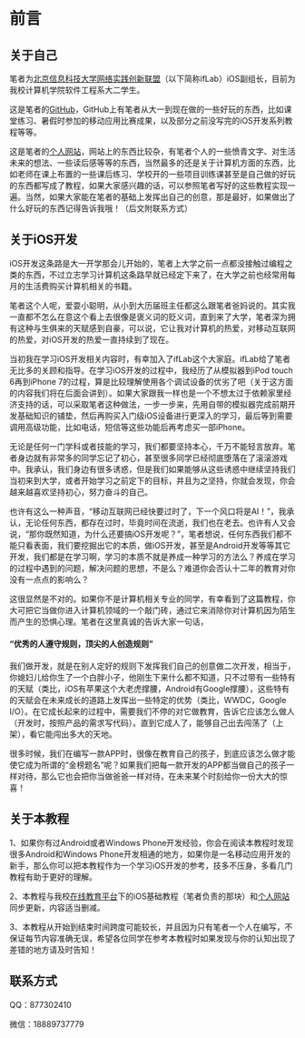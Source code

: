 # 前言

## 关于自己

笔者为[北京信息科技大学网络实践创新联盟](http://iflab.org)（以下简称ifLab）iOS副组长，目前为我校计算机学院软件工程系大二学生。

这是笔者的[GitHub](https://github.com/windstormeye)，GitHub上有笔者从大一到现在做的一些好玩的东西，比如课堂练习、暑假时参加的移动应用比赛成果，以及部分之前没写完的iOS开发系列教程等等。

这是笔者的[个人网站](http://www.pjhubs.com)，网站上的东西比较杂，有笔者个人的一些愤青文字、对生活未来的想法、一些读后感等等的东西，当然最多的还是关于计算机方面的东西，比如老师在课上布置的一些课后练习、学校开的一些项目训练课甚至是自己做的好玩的东西都写成了教程，如果大家感兴趣的话，可以参照笔者写好的这些教程实现一遍。当然，如果大家能在笔者的基础上发挥出自己的创意，那是最好，如果做出了什么好玩的东西记得告诉我哦！（后文附联系方式）

## 关于iOS开发

iOS开发这条路是大一开学那会儿开始的，笔者上大学之前一点都没接触过编程之类的东西，不过立志学习计算机这条路早就已经定下来了，在大学之前也经常用每月的生活费购买计算机相关的书籍。

笔者这个人呢，爱耍小聪明，从小到大历届班主任都这么跟笔者爸妈说的。其实我一直都不怎么在意这个看上去很像是褒义词的贬义词，直到来了大学，笔者深为拥有这种与生俱来的天赋感到自豪，可以说，它让我对计算机的热爱，对移动互联网的热爱，对iOS开发的热爱一直持续到了现在。

当初我在学习iOS开发相关内容时，有幸加入了ifLab这个大家庭。ifLab给了笔者无比多的关顾和指导。在学习iOS开发的过程中，我经历了从模拟器到iPod touch 6再到iPhone 7的过程，算是比较理解使用各个调试设备的优劣了吧（关于这方面的内容我们将在后面会讲到）。如果大家跟我一样也是一个不想太过于依赖家里经济支持的话，可以采取笔者这种做法，一步一步来，先用自带的模拟器完成前期开发基础知识的铺垫，然后再购买入门级iOS设备进行更深入的学习，最后等到需要调用高级功能，比如电话，短信等这些功能后再考虑买一部iPhone。

无论是任何一门学科或者技能的学习，我们都要坚持本心，千万不能轻言放弃。笔者身边就有非常多的同学忘记了初心，甚至很多同学已经彻底堕落在了滚滚游戏中。我承认，我们身边有很多诱惑，但是我们如果能够从这些诱惑中继续坚持我们当初来到大学，或者开始学习之前定下的目标，并且为之坚持，你就会发现，你会越来越喜欢坚持初心，努力奋斗的自己。

也许有这么一种声音，“移动互联网已经快要过时了，下一个风口将是AI！”，我承认，无论任何东西，都存在过时，毕竟时间在流逝，我们也在老去。也许有人又会说，“那你既然知道，为什么还要搞iOS开发呢？”，笔者想说，任何东西我们都不能只看表面，我们要挖掘出它的本质，做iOS开发，甚至是Android开发等等其它开发，我们都是在学习啊，学习的本质不就是养成一种学习的方法么？养成在学习的过程中遇到的问题，解决问题的思想，不是么？难道你会否认十二年的教育对你没有一点点的影响么？

这很显然是不对的。如果你不是计算机相关专业的同学，有幸看到了这篇教程，你大可把它当做你进入计算机领域的一个敲门砖，通过它来消除你对计算机因为陌生而产生的恐惧心理。笔者在这里真诚的告诉大家一句话，

#### “优秀的人遵守规则，顶尖的人创造规则”

我们做开发，就是在别人定好的规则下发挥我们自己的创意做二次开发，相当于，你媳妇儿给你生了一个白胖小子，他刚生下来什么都不知道，只不过带有一些特有的天赋（类比，iOS有苹果这个大老虎撑腰，Android有Google撑腰），这些特有的天赋会在未来成长的道路上发挥出一些特定的优势（类比，WWDC，Google I/O）。在它成长起来的过程中，需要我们不停的对它做教育，告诉它应该怎么做人（开发时，按照产品的需求写代码）。直到它成人了，能够自己出去闯荡了（上架），看它能闯出多大的天地。

很多时候，我们在编写一款APP时，很像在教育自己的孩子，到底应该怎么做才能使它成为所谓的“金榜题名”呢？如果我们把每一款开发的APP都当做自己的孩子一样对待，那么它也会把你当做爸爸一样对待，在未来某个时刻给你一份大大的惊喜！

## 关于本教程

1、如果你有过Android或者Windows Phone开发经验，你会在阅读本教程时发现很多Android和Windows Phone开发相通的地方，如果你是一名移动应用开发的新手，那么你可以把本教程作为一个学习iOS开发的参考，技多不压身，多看几门教程有助于更好的理解。

2、本教程与我校[在线教育平台](http://x.bistu.edu.cn)下的iOS基础教程（笔者负责的那块）和[个人网站](http://www.pjhubs.com)同步更新，内容适当删减。

3、本教程从开始到结束时间跨度可能较长，并且因为只有笔者一个人在编写，不保证每节内容准确无误，希望各位同学在参考本教程时如果发现与你的认知出现了差错的地方请及时告知！

## 联系方式

QQ：877302410

微信：18889737779

